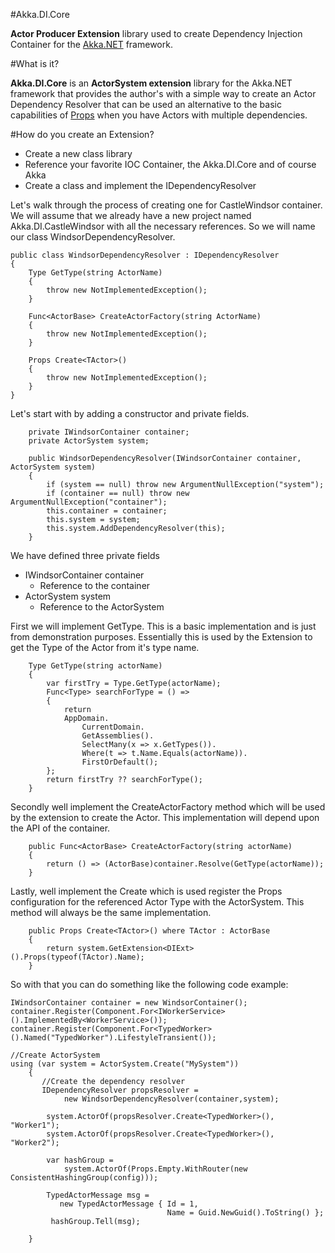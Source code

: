 #Akka.DI.Core

**Actor Producer Extension** library used to create Dependency Injection Container for the [Akka.NET](https://github.com/akkadotnet/akka.net) framework.

#What is it?

**Akka.DI.Core** is an **ActorSystem extension** library for the Akka.NET framework that provides the author's with a simple way to create an Actor Dependency Resolver that can be used an alternative to the basic capabilities of [Props](http://akkadotnet.github.io/wiki/Props) when you have Actors with multiple dependencies.  

#How do you create an Extension?

-  Create a new class library
-  Reference your favorite IOC Container, the Akka.DI.Core and of course Akka
-  Create a class and implement the IDependencyResolver

Let's walk through the process of creating one for CastleWindsor container. We will assume that we already have a new project named Akka.DI.CastleWindsor with all the necessary references. So we will name our class WindsorDependencyResolver.

    public class WindsorDependencyResolver : IDependencyResolver
	{
		Type GetType(string ActorName)
        {
            throw new NotImplementedException();
        }

        Func<ActorBase> CreateActorFactory(string ActorName)
        {
            throw new NotImplementedException();
        }

        Props Create<TActor>()
        {
            throw new NotImplementedException();
        }
	}

Let's start with by adding a constructor and private fields.

		private IWindsorContainer container;
        private ActorSystem system;

        public WindsorDependencyResolver(IWindsorContainer container, ActorSystem system)
        {
            if (system == null) throw new ArgumentNullException("system");
            if (container == null) throw new ArgumentNullException("container");
            this.container = container;
            this.system = system;
            this.system.AddDependencyResolver(this);
        }

We have defined three private fields

- IWindsorContainer container
	- Reference to the container
- ActorSystem system
	- Reference to the ActorSystem

First we will implement GetType. This is a basic implementation and is just from demonstration purposes. Essentially this is used by the Extension to get the Type of the Actor from it's type name.

        Type GetType(string actorName)
        {
            var firstTry = Type.GetType(actorName);
            Func<Type> searchForType = () =>
            {
                return
                AppDomain.
                    CurrentDomain.
                    GetAssemblies().
                    SelectMany(x => x.GetTypes()).
                    Where(t => t.Name.Equals(actorName)).
                    FirstOrDefault();
            };
            return firstTry ?? searchForType();
        }
	
Secondly well implement the CreateActorFactory method which will be used by the extension to create the Actor. This implementation will depend upon the API of the container.

		public Func<ActorBase> CreateActorFactory(string actorName)
        {
            return () => (ActorBase)container.Resolve(GetType(actorName));
        }

Lastly, well implement the Create<TActor> which is used register the Props configuration for the referenced Actor Type with the ActorSystem. This method will always be the same implementation. 

        public Props Create<TActor>() where TActor : ActorBase
        {
            return system.GetExtension<DIExt>().Props(typeof(TActor).Name);
        }

So with that you can do something like the following code example:

	IWindsorContainer container = new WindsorContainer();
    container.Register(Component.For<IWorkerService>().ImplementedBy<WorkerService>());
    container.Register(Component.For<TypedWorker>().Named("TypedWorker").LifestyleTransient());

    //Create ActorSystem
    using (var system = ActorSystem.Create("MySystem"))
        {
           //Create the dependency resolver
           IDependencyResolver propsResolver = 
        		new WindsorDependencyResolver(container,system);

			system.ActorOf(propsResolver.Create<TypedWorker>(), "Worker1");
			system.ActorOf(propsResolver.Create<TypedWorker>(), "Worker2");

            var hashGroup = 
                system.ActorOf(Props.Empty.WithRouter(new ConsistentHashingGroup(config)));
 
            TypedActorMessage msg = 
               new TypedActorMessage { Id = 1, 
                                       Name = Guid.NewGuid().ToString() };
             hashGroup.Tell(msg);

		}